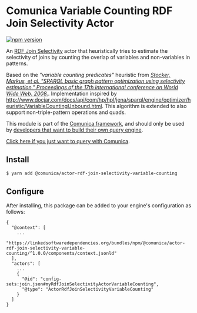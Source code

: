 # Comunica Variable Counting RDF Join Selectivity Actor

[![npm version](https://badge.fury.io/js/%40comunica%2Factor-rdf-join-selectivity-variable-counting.svg)](https://www.npmjs.com/package/@comunica/actor-rdf-join-selectivity-variable-counting)

An [RDF Join Selectivity](https://github.com/comunica/comunica/tree/master/packages/bus-rdf-join-selectivity) actor
that heuristically tries to estimate the selectivity of joins by counting the overlap of variables and non-variables
in patterns. 

Based on the _"variable counting predicates"_ heuristic from
[_Stocker, Markus, et al. "SPARQL basic graph pattern optimization using selectivity estimation." Proceedings of the 17th international conference on World Wide Web. 2008._](https://www.semanticscholar.org/paper/SPARQL-basic-graph-pattern-optimization-using-Stocker-Seaborne/da4d7bf764d918f6dfb2b285dfc3e12da7b62b00).
Implementation inspired by http://www.docjar.com/docs/api/com/hp/hpl/jena/sparql/engine/optimizer/heuristic/VariableCountingUnbound.html.
This algorithm is extended to also support non-triple-pattern operations and quads.

This module is part of the [Comunica framework](https://github.com/comunica/comunica),
and should only be used by [developers that want to build their own query engine](https://comunica.dev/docs/modify/).

[Click here if you just want to query with Comunica](https://comunica.dev/docs/query/).

## Install

```bash
$ yarn add @comunica/actor-rdf-join-selectivity-variable-counting
```

## Configure

After installing, this package can be added to your engine's configuration as follows:
```text
{
  "@context": [
    ...
    "https://linkedsoftwaredependencies.org/bundles/npm/@comunica/actor-rdf-join-selectivity-variable-counting/^1.0.0/components/context.jsonld"  
  ],
  "actors": [
    ...
    {
      "@id": "config-sets:join.json#myRdfJoinSelectivityActorVariableCounting",
      "@type": "ActorRdfJoinSelectivityVariableCounting"
    }
  ]
}
```
